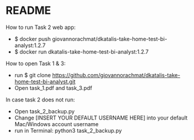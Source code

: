 # README

How to run Task 2 web app:
* $ docker push giovannorachmat/dkatalis-take-home-test-bi-analyst:1.2.7
* $ docker run dkatalis-take-home-test-bi-analyst:1.2.7

How to open Task 1 & 3:
* run $ git clone https://github.com/giovannorachmat/dkatalis-take-home-test-bi-analyst.git
* Open task_1.pdf and task_3.pdf

In case task 2 does not run:
* Open task_2_backup.py
* Change [INSERT YOUR DEFAULT USERNAME HERE] into your default Mac/Windows account username
* run in Terminal: python3 task_2_backup.py
